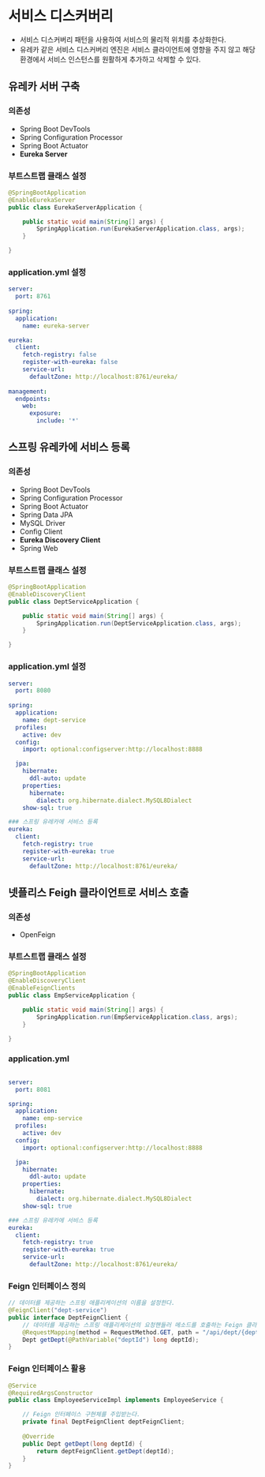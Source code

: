 # 서비스 디스커버리
- 서비스 디스커버리 패턴을 사용하여 서비스의 물리적 위치를 추상화한다.
- 유레카 같은 서비스 디스커버리 엔진은 서비스 클라이언트에 영향을 주지 않고 해당 환경에서 서비스 인스턴스를 원활하게 추가하고 삭제할 수 있다.

## 유레카 서버 구축
### 의존성
- Spring Boot DevTools
- Spring Configuration Processor
- Spring Boot Actuator
- **Eureka Server**

### 부트스트랩 클래스 설정
```java
@SpringBootApplication
@EnableEurekaServer
public class EurekaServerApplication {

	public static void main(String[] args) {
		SpringApplication.run(EurekaServerApplication.class, args);
	}

}

```

### application.yml 설정
```yml
server:
  port: 8761
  
spring:
  application:
    name: eureka-server

eureka:
  client:
    fetch-registry: false
    register-with-eureka: false
    service-url:
      defaultZone: http://localhost:8761/eureka/
 
management:
  endpoints:
    web:
      exposure:
        include: '*'
```

## 스프링 유레카에 서비스 등록
### 의존성
- Spring Boot DevTools
- Spring Configuration Processor
- Spring Boot Actuator
- Spring Data JPA
- MySQL Driver
- Config Client
- **Eureka Discovery Client**
- Spring Web

### 부트스트랩 클래스 설정
```java
@SpringBootApplication
@EnableDiscoveryClient
public class DeptServiceApplication {

	public static void main(String[] args) {
		SpringApplication.run(DeptServiceApplication.class, args);
	}

}

```

### application.yml 설정
```yml
server:
  port: 8080
  
spring:
  application:
    name: dept-service
  profiles:
    active: dev
  config:
    import: optional:configserver:http://localhost:8888

  jpa:
    hibernate:
      ddl-auto: update
    properties:
      hibernate:
        dialect: org.hibernate.dialect.MySQL8Dialect
    show-sql: true

### 스프링 유레카에 서비스 등록
eureka:
  client:
    fetch-registry: true
    register-with-eureka: true
    service-url:
      defaultZone: http://localhost:8761/eureka/
```

## 넷플리스 Feigh 클라이언트로 서비스 호출

### 의존성
- OpenFeign

### 부트스트랩 클래스 설정
```java
@SpringBootApplication
@EnableDiscoveryClient
@EnableFeignClients
public class EmpServiceApplication {

	public static void main(String[] args) {
		SpringApplication.run(EmpServiceApplication.class, args);
	}

}

```

### application.yml
```yml

server:
  port: 8081

spring:
  application:
    name: emp-service
  profiles:
    active: dev
  config:
    import: optional:configserver:http://localhost:8888

  jpa:
    hibernate:
      ddl-auto: update
    properties:
      hibernate:
        dialect: org.hibernate.dialect.MySQL8Dialect
    show-sql: true

### 스프링 유레카에 서비스 등록
eureka:
  client:
    fetch-registry: true
    register-with-eureka: true
    service-url:
      defaultZone: http://localhost:8761/eureka/

```

### Feign 인터페이스 정의
```java
// 데이터를 제공하는 스프링 애플리케이션의 이름을 설정한다.
@FeignClient("dept-service")
public interface DeptFeignClient {
	// 데이터를 제공하는 스프링 애플리케이션의 요청핸들러 메소드를 호출하는 Feign 클라이언트의 인터페이스를 정의한다.
	@RequestMapping(method = RequestMethod.GET, path = "/api/dept/{deptId}", consumes = "application/json")
	Dept getDept(@PathVariable("deptId") long deptId);
}

```

### Feign 인터페이스 활용
```java
@Service
@RequiredArgsConstructor
public class EmployeeServiceImpl implements EmployeeService {

	// Feign 인터페이스 구현체를 주입받는다.
	private final DeptFeignClient deptFeignClient;
	
	@Override
	public Dept getDept(long deptId) {
		return deptFeignClient.getDept(deptId);
	}
}

```


